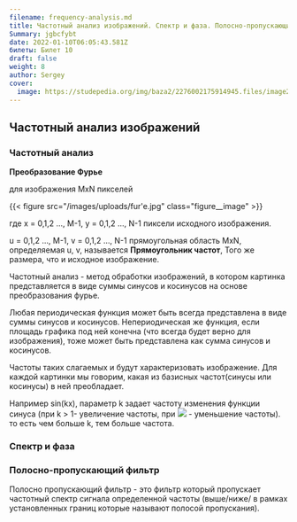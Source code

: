 ```yaml
---
filename: frequency-analysis.md
title: Частотный анализ изображений. Спектр и фаза. Полосно-пропускающий фильтр.
Summary: jgbcfybt
date: 2022-01-10T06:05:43.581Z
билеты: Билет 10
draft: false
weight: 8
author: Sergey
cover:
  image: https://studepedia.org/img/baza2/2276002175914945.files/image268.gif
---
```

## Частотный анализ изображений

### Частотный анализ

**Преобразование Фурье**

для изображения MxN пикселей

{{< figure src="/images/uploads/fur'e.jpg" class="figure__image" >}}

где x = 0,1,2 ..., M-1, y = 0,1,2 ..., N-1 пиксели исходного изображения.

u = 0,1,2 ..., M-1, v = 0,1,2 ..., N-1 прямоугольная область MxN, определяемая u, v, называется **Прямоугольник частот**, Того же размера, что и исходное изображение.

Частотный анализ - метод обработки изображений, в котором картинка представляется в виде суммы синусов и косинусов на основе преобразования фурье. 

Любая периодическая функция может быть всегда представлена в виде суммы синусов и косинусов. Непериодическая же функция, если площадь графика под ней конечна (что всегда будет верно для изображения), тоже может быть представлена как сумма синусов и косинусов.

Частоты таких слагаемых и будут характеризовать изображение. Для каждой картинки мы говорим, какая из базисных частот(синусы или косинусы) в ней преобладает. 

Например sin(kx), параметр k задает частоту изменения функции синуса (при k > 1- увеличение частоты, при ![](https://self-edu.ru/htm/trigonom/files/14.files/image012.gif) - уменьшение частоты). то есть чем больше k, тем больше частота.

### Спектр и фаза

### Полосно-пропускающий фильтр

Полосно пропускающий фильтр - это фильтр который пропускает частотный спектр сигнала определенной частоты (выше/ниже/ в рамках установленных границ которые называют полосой пропускания).